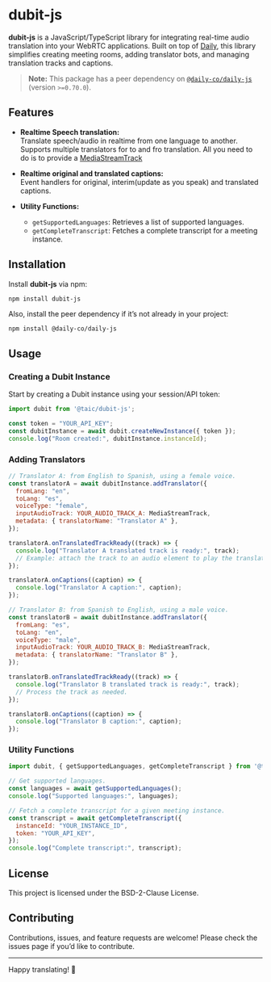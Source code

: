 # dubit-js

**dubit-js** is a JavaScript/TypeScript library for integrating real-time audio translation into your WebRTC applications. Built on top of [Daily](https://www.daily.co), this library simplifies creating meeting rooms, adding translator bots, and managing translation tracks and captions.

> **Note:** This package has a peer dependency on [`@daily-co/daily-js`](https://www.npmjs.com/package/@daily-co/daily-js) (version `>=0.70.0`).

## Features

- **Realtime Speech translation:**  
  Translate speech/audio in realtime from one language to another. Supports multiple translators for to and fro translation. All you need to do is to provide a [MediaStreamTrack](https://developer.mozilla.org/en-US/docs/Web/API/MediaStreamTrack)

- **Realtime original and translated captions:**  
  Event handlers for original, interim(update as you speak) and translated captions.

- **Utility Functions:**  
  - `getSupportedLanguages`: Retrieves a list of supported languages.
  - `getCompleteTranscript`: Fetches a complete transcript for a meeting instance.

## Installation

Install **dubit-js** via npm:

```bash
npm install dubit-js
```

Also, install the peer dependency if it’s not already in your project:

```
npm install @daily-co/daily-js
```

## Usage

### Creating a Dubit Instance

Start by creating a Dubit instance using your session/API token:

```js
import dubit from '@taic/dubit-js';

const token = "YOUR_API_KEY";
const dubitInstance = await dubit.createNewInstance({ token });
console.log("Room created:", dubitInstance.instanceId);
```

### Adding Translators

```js
// Translator A: from English to Spanish, using a female voice.
const translatorA = await dubitInstance.addTranslator({
  fromLang: "en",
  toLang: "es",
  voiceType: "female",
  inputAudioTrack: YOUR_AUDIO_TRACK_A: MediaStreamTrack,
  metadata: { translatorName: "Translator A" },
});

translatorA.onTranslatedTrackReady((track) => {
  console.log("Translator A translated track is ready:", track);
  // Example: attach the track to an audio element to play the translated audio.
});

translatorA.onCaptions((caption) => {
  console.log("Translator A caption:", caption);
});

// Translator B: from Spanish to English, using a male voice.
const translatorB = await dubitInstance.addTranslator({
  fromLang: "es",
  toLang: "en",
  voiceType: "male",
  inputAudioTrack: YOUR_AUDIO_TRACK_B: MediaStreamTrack,
  metadata: { translatorName: "Translator B" },
});

translatorB.onTranslatedTrackReady((track) => {
  console.log("Translator B translated track is ready:", track);
  // Process the track as needed.
});

translatorB.onCaptions((caption) => {
  console.log("Translator B caption:", caption);
});
```

### Utility Functions

```js
import dubit, { getSupportedLanguages, getCompleteTranscript } from '@taic/dubit-js';

// Get supported languages.
const languages = await getSupportedLanguages();
console.log("Supported languages:", languages);

// Fetch a complete transcript for a given meeting instance.
const transcript = await getCompleteTranscript({
  instanceId: "YOUR_INSTANCE_ID",
  token: "YOUR_API_KEY",
});
console.log("Complete transcript:", transcript);
```

## License

This project is licensed under the BSD-2-Clause License.

## Contributing

Contributions, issues, and feature requests are welcome! Please check the issues page if you’d like to contribute.

---
Happy translating! 🤗
